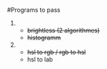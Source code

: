 #Programs to pass

1. - ~~brightless (2 algorithmes)~~
    - ~~histogramm~~
2. - ~~hsl to rgb / rgb to hsl~~
    - hsl to lab